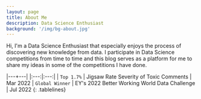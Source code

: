 ```yaml
---
layout: page
title: About Me
description: Data Science Enthusiast
background: '/img/bg-about.jpg'
---
```


Hi, I'm a Data Science Enthusiast that especially enjoys the process of discovering new knowledge from data. I participate in Data Science competitions from time to time and this blog serves as a platform for me to share my ideas in some of the competitions I have done.

<style>
        .tablelines table, 
        .tablelines td , 
        .tablelines th {
            border: 1px solid black;
            padding: 2px 8px ;
                }
</style>

|---+---|
|:---:|:---:|
| `Top 1.7%` | Jigsaw Rate Severity of Toxic Comments | Mar 2022
| `Global Winner` | EY's 2022 Better Working World Data Challenge | Jul 2022
{: .tablelines}